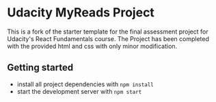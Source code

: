 # Udacity MyReads Project

This is a fork of the starter template for the final assessment project for Udacity's React Fundamentals course.
The Project has been completed with the provided html and css with only minor modification.

## Getting started

* install all project dependencies with `npm install`
* start the development server with `npm start`


